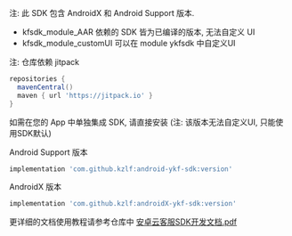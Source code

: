 注: 此 SDK 包含 AndroidX 和 Android Support 版本.
- kfsdk_module_AAR 依赖的 SDK 皆为已编译的版本, 无法自定义 UI
- kfsdk_module_customUI 可以在 module ykfsdk 中自定义UI

注: 仓库依赖 jitpack

```gradle
repositories {
  mavenCentral()
  maven { url 'https://jitpack.io' }
}
```

如需在您的 App 中单独集成 SDK, 请直接安装 (注: 该版本无法自定义UI, 只能使用SDK默认)

Android Support 版本

```gradle
implementation 'com.github.kzlf:android-ykf-sdk:version'
```

AndroidX 版本

```gradle
implementation 'com.github.kzlf:androidX-ykf-sdk:version'
```


更详细的文档使用教程请参考仓库中 [安卓云客服SDK开发文档.pdf](https://github.com/KZLF/android-kf-sdk-demo/blob/main/安卓云客服SDK开发文档.pdf)
